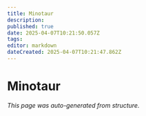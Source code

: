 ```yaml
---
title: Minotaur
description: 
published: true
date: 2025-04-07T10:21:50.057Z
tags: 
editor: markdown
dateCreated: 2025-04-07T10:21:47.862Z
---
```


# Minotaur

*This page was auto-generated from structure.*